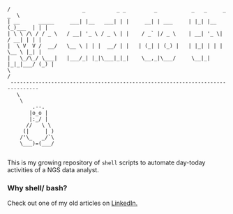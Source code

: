 
```
/                       _          _ _         _           _   _     _       _  \
| __      _____     ___| |__   ___| | |     __| | ___     | |_| |__ (_)___  | | |
| \ \ /\ / / _ \   / __| '_ \ / _ \ | |    / _` |/ _ \    | __| '_ \| / __| | | |
|  \ V  V /  __/   \__ \ | | |  __/ | |   | (_| | (_) |   | |_| | | | \__ \ |_| |
|   \_/\_/ \___|   |___/_| |_|\___|_|_|    \__,_|\___/     \__|_| |_|_|___/ (_) |
\                                                                               /
 -------------------------------------------------------------------------------
   \
    \
        .--.
       |o_o |
       |:_/ |
      //   \ \
     (|     | )
    /'\_   _/`\
    \___)=(___/


```
This is my growing repository of `shell` scripts to automate day-today activities of a NGS data analyst.

### Why shell/ bash?

Check out one of my old articles on [LinkedIn.](https://www.linkedin.com/pulse/3-reasons-why-bash-scripting-preferable-ngs-analysis-vijay-lakhujani)
